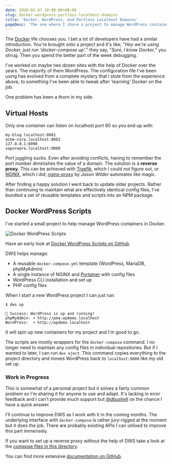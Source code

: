 ```yaml
---
date: 2020-02-07 10:00:00+00:00
slug: docker-wordpress-portless-localhost-domains
title: 'Docker, WordPress, and Portless Localhost Domains'
pageDesc: 'The one where I share a project to manage WordPress containers in Docker.'
---
```


The [Docker](https://www.docker.com/) life chooses you. I bet a lot of developers have had a similar introduction. You're brought onto a project and it's like; "_Hey we're using Docker, just run 'docker-compose up'._" they say, "_Sure, I know Docker,_" you shrug. Then you spend the better part of the week debugging.

I've worked on maybe two dozen sites with the help of Docker over the years. The majority of them WordPress. The configuration file I've been using has evolved from a complete mystery that I stole from the experience above, to something I've been able to tweak after 'learning' Docker on the job.

One problem has been a thorn in my side.

## Virtual Hosts

Only one container can listen on localhost port 80 so you end up with:

```
my-blog.localhost:8081
acme-corp.localhost:8082
127.0.0.1:8090
vaporware.localhost:9000
```

Port juggling sucks. Even after avoiding conflicts, having to remember the port number diminishes the value of a domain. The solution is a **reverse proxy**. This can be achieved with [Traefik](https://docs.traefik.io/), which I could not figure out, or [NGINX](https://www.nginx.com/), which I did; [nginx-proxy](https://github.com/jwilder/nginx-proxy/) by _Jason Wilder_ automates like magic.

After finding a happy solution I went back to update older projects. Rather than continuing to maintain what are effectively identical config files, I've bundled a set of reusable templates and scripts into an NPM package.

## Docker WordPress Scripts

I've started a small project to help manage WordPress containers in Docker.

![Docker WordPress Scripts](/images/blog/2020/dws-logo.svg)

Have an early look at [Docker WordPress Scripts on GitHub](https://github.com/dbushell/docker-wordpress-scripts).

DWS helps manage:

* A reusable `docker-compose.yml` template (WordPress, MariaDB, phpMyAdmin)
* A single instance of NGINX and [Portainer](https://www.portainer.io/) with config files
* WordPress CLI installation and set up
* PHP config files

When I start a new WordPress project I can just run:

```
$ dws up

🐹 Success: WordPress is up and running!
phpMyAdmin: ➜ http://pma.wpdemo.localhost
WordPress:  ➜ http://wpdemo.localhost
```

It will spin up new containers for my project and I'm good to go.

The scripts are mostly wrappers for the `docker-compose` command. I no longer need to maintain any config files in individual repositories. But if I wanted to later, I can run `dws eject`. This command copies everything to the project directory and moves WordPress back to `localhost:8080` like my old set up.

### Work in Progress

This is somewhat of a personal project but it solves a fairly common problem so I'm sharing it for anyone to use and adapt. It's lacking in error feedback and I can't provide much support but [@dbushell](https://twitter.com/dbushell) on the chance I have a quick answer.

I'll continue to improve DWS as I work with it in the coming months. The underlying interface with `docker-compose` is rather jury-rigged at the moment but it does the job. There are probably existing APIs I can utilised to improve this part immensely.

If you want to set up a reverse proxy without the help of DWS take a look at the [compose files in this directory](https://github.com/dbushell/docker-wordpress-scripts/tree/master/config).

You can find more extensive [documentation on GitHub](https://github.com/dbushell/docker-wordpress-scripts/blob/master/README.md).

<style>
.b-post [src$="dws-logo.svg"] {
  background: #fff;
  padding: 1.5rem;
  width: 300px;
}
</style>
